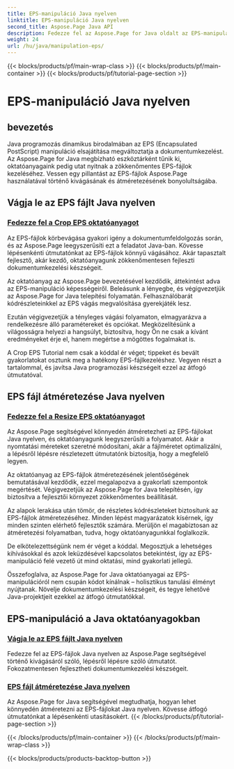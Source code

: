 ```yaml
---
title: EPS-manipuláció Java nyelven
linktitle: EPS-manipuláció Java nyelven
second_title: Aspose.Page Java API
description: Fedezze fel az Aspose.Page for Java oldalt az EPS-manipulációról szóló oktatóanyagainkkal. Vágja át és méretezze át az EPS-fájlokat a lépésről-lépésre szóló útmutatók segítségével, javítva ezzel a dokumentumkészítési készségeket.
weight: 24
url: /hu/java/manipulation-eps/
---
```


{{< blocks/products/pf/main-wrap-class >}}
{{< blocks/products/pf/main-container >}}
{{< blocks/products/pf/tutorial-page-section >}}

# EPS-manipuláció Java nyelven


## bevezetés

Java programozás dinamikus birodalmában az EPS (Encapsulated PostScript) manipuláció elsajátítása megváltoztatja a dokumentumkezelést. Az Aspose.Page for Java megbízható eszköztárként tűnik ki, oktatóanyagaink pedig utat nyitnak a zökkenőmentes EPS-fájlok kezeléséhez. Vessen egy pillantást az EPS-fájlok Aspose.Page használatával történő kivágásának és átméretezésének bonyolultságába.

## Vágja le az EPS fájlt Java nyelven

### [Fedezze fel a Crop EPS oktatóanyagot](./crop/)

Az EPS-fájlok körbevágása gyakori igény a dokumentumfeldolgozás során, és az Aspose.Page leegyszerűsíti ezt a feladatot Java-ban. Kövesse lépésenkénti útmutatónkat az EPS-fájlok könnyű vágásához. Akár tapasztalt fejlesztő, akár kezdő, oktatóanyagunk zökkenőmentesen fejleszti dokumentumkezelési készségeit.

Az oktatóanyag az Aspose.Page bevezetésével kezdődik, áttekintést adva az EPS-manipuláció képességeiről. Beleásunk a lényegbe, és végigvezetjük az Aspose.Page for Java telepítési folyamatán. Felhasználóbarát kódrészleteinkkel az EPS vágás megvalósítása gyerekjáték lesz.

Ezután végigvezetjük a tényleges vágási folyamaton, elmagyarázva a rendelkezésre álló paramétereket és opciókat. Megközelítésünk a világosságra helyezi a hangsúlyt, biztosítva, hogy Ön ne csak a kívánt eredményeket érje el, hanem megértse a mögöttes fogalmakat is.

A Crop EPS Tutorial nem csak a kóddal ér véget; tippeket és bevált gyakorlatokat osztunk meg a hatékony EPS-fájlkezeléshez. Vegyen részt a tartalommal, és javítsa Java programozási készségeit ezzel az átfogó útmutatóval.

## EPS fájl átméretezése Java nyelven

### [Fedezze fel a Resize EPS oktatóanyagot](./resize/)

Az Aspose.Page segítségével könnyedén átméretezheti az EPS-fájlokat Java nyelven, és oktatóanyagunk leegyszerűsíti a folyamatot. Akár a nyomtatási méreteket szeretné módosítani, akár a fájlméretet optimalizálni, a lépésről lépésre részletezett útmutatónk biztosítja, hogy a megfelelő legyen.

Az oktatóanyag az EPS-fájlok átméretezésének jelentőségének bemutatásával kezdődik, ezzel megalapozva a gyakorlati szempontok megértését. Végigvezetjük az Aspose.Page for Java telepítésén, így biztosítva a fejlesztői környezet zökkenőmentes beállítását.

Az alapok lerakása után tömör, de részletes kódrészleteket biztosítunk az EPS-fájlok átméretezéséhez. Minden lépést magyarázatok kísérnek, így minden szinten elérhető fejlesztők számára. Merüljön el magabiztosan az átméretezési folyamatban, tudva, hogy oktatóanyagunkkal foglalkozik.

De elkötelezettségünk nem ér véget a kóddal. Megosztjuk a lehetséges kihívásokkal és azok leküzdésével kapcsolatos betekintést, így az EPS-manipuláció felé vezető út mind oktatási, mind gyakorlati jellegű.

Összefoglalva, az Aspose.Page for Java oktatóanyagai az EPS-manipulációról nem csupán kódot kínálnak – holisztikus tanulási élményt nyújtanak. Növelje dokumentumkezelési készségeit, és tegye lehetővé Java-projektjeit ezekkel az átfogó útmutatókkal.
## EPS-manipuláció a Java oktatóanyagokban
### [Vágja le az EPS fájlt Java nyelven](./crop/)
Fedezze fel az EPS-fájlok Java nyelven az Aspose.Page segítségével történő kivágásáról szóló, lépésről lépésre szóló útmutatót. Fokozatmentesen fejlesztheti dokumentumkezelési készségeit. 
### [EPS fájl átméretezése Java nyelven](./resize/)
Az Aspose.Page for Java segítségével megtudhatja, hogyan lehet könnyedén átméretezni az EPS-fájlokat Java nyelven. Kövesse átfogó útmutatónkat a lépésenkénti utasításokért.
{{< /blocks/products/pf/tutorial-page-section >}}

{{< /blocks/products/pf/main-container >}}
{{< /blocks/products/pf/main-wrap-class >}}

{{< blocks/products/products-backtop-button >}}
